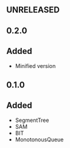 ## UNRELEASED

## 0.2.0

## Added

- Minified version

## 0.1.0

## Added

- SegmentTree
- SAM
- BIT
- MonotonousQueue

